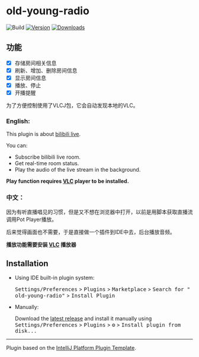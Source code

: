 # old-young-radio

![Build](https://github.com/cdxylm/old-young-radio/workflows/Build/badge.svg)
[![Version](https://img.shields.io/jetbrains/plugin/v/PLUGIN_ID.svg)](https://plugins.jetbrains.com/plugin/18850)
[![Downloads](https://img.shields.io/jetbrains/plugin/d/PLUGIN_ID.svg)](https://plugins.jetbrains.com/plugin/18850)


## 功能

- [x] 存储房间相关信息
- [x] 刷新、增加、删除房间信息
- [x] 显示房间信息
- [x] 播放、停止
- [x] 开播提醒

为了方便控制使用了VLCJ包，它会自动发现本地的VLC。
<!-- Plugin description -->
### English:

This plugin is about [bilibili live](https://live.bilibili.com).

You can:

- Subscribe bilibili live room.
- Get real-time room status.
- Play the audio of the live stream in the background.

**Play function requires [VLC](https://www.videolan.org/vlc/) player to be installed.**

### 中文：

因为有听直播唱见的习惯，但是又不想在浏览器中打开，以前是用脚本获取直播流调用Pot Player播放。

后来觉得画面也不需要，于是直接做一个插件到IDE中去，后台播放音频。

**播放功能需要安装 [VLC](https://www.videolan.org/vlc/) 播放器**
<!-- Plugin description end -->

## Installation

- Using IDE built-in plugin system:

  <kbd>Settings/Preferences</kbd> > <kbd>Plugins</kbd> > <kbd>Marketplace</kbd> > <kbd>Search for "
  old-young-radio"</kbd> >
  <kbd>Install Plugin</kbd>

- Manually:

  Download the [latest release](https://github.com/cdxylm/old-young-radio/releases/latest) and install it manually using
  <kbd>Settings/Preferences</kbd> > <kbd>Plugins</kbd> > <kbd>⚙️</kbd> > <kbd>Install plugin from disk...</kbd>

---
Plugin based on the [IntelliJ Platform Plugin Template][template].

[template]: https://github.com/JetBrains/intellij-platform-plugin-template
